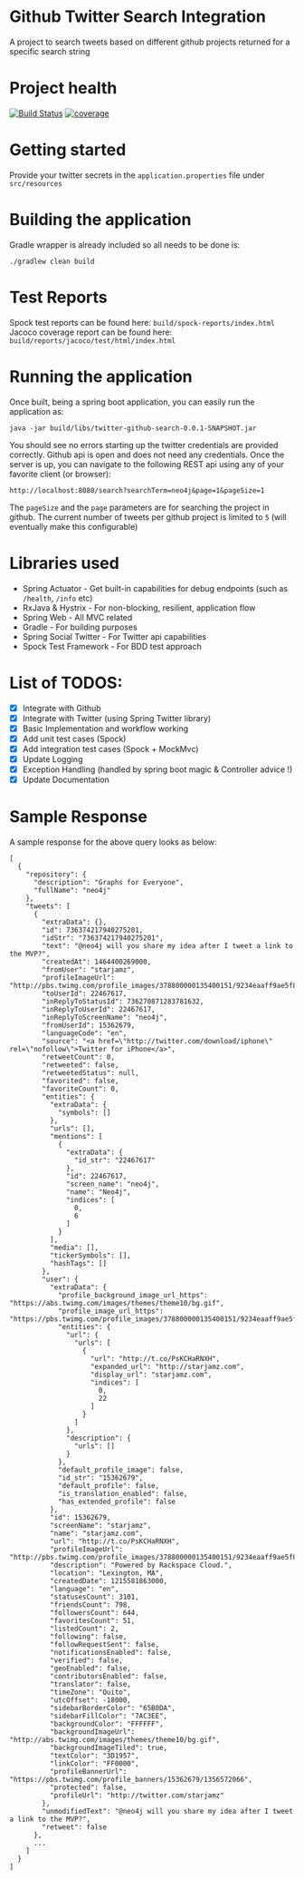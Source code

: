 # Github Twitter Search Integration
A project to search tweets based on different github projects returned for a specific search string

# Project health
[![Build Status](https://travis-ci.org/shivangshah/twitter-github-search.svg?branch=master)](https://travis-ci.org/shivangshah/twitter-github-search)
[![coverage](https://img.shields.io/codecov/c/github/shivangshah/twitter-github-search/master.svg)](https://codecov.io/gh/shivangshah/twitter-github-search)

# Getting started
Provide your twitter secrets in the `application.properties` file under `src/resources`

# Building the application
Gradle wrapper is already included so all needs to be done is: 

`./gradlew clean build`

# Test Reports
Spock test reports can be found here: `build/spock-reports/index.html`
Jacoco coverage report can be found here: `build/reports/jacoco/test/html/index.html`

# Running the application
Once built, being a spring boot application, you can easily run the application as: 

`java -jar build/libs/twitter-github-search-0.0.1-SNAPSHOT.jar`

You should see no errors starting up the twitter credentials are provided correctly. Github api is open and does not need any credentials.
Once the server is up, you can navigate to the following REST api using any of your favorite client (or browser): 

`http://localhost:8080/search?searchTerm=neo4j&page=1&pageSize=1`

The `pageSize` and the `page` parameters are for searching the project in github. The current number of tweets per github project is limited to `5` (will eventually make this configurable)

# Libraries used
- Spring Actuator - Get built-in capabilities for debug endpoints (such as `/health`, `/info` etc)
- RxJava & Hystrix - For non-blocking, resilient, application flow
- Spring Web - All MVC related
- Gradle - For building purposes
- Spring Social Twitter - For Twitter api capabilities
- Spock Test Framework - For BDD test approach

# List of TODOS: 
- [x] Integrate with Github
- [x] Integrate with Twitter (using Spring Twitter library)
- [x] Basic Implementation and workflow working
- [x] Add unit test cases (Spock)
- [x] Add integration test cases (Spock + MockMvc)
- [x] Update Logging
- [x] Exception Handling (handled by spring boot magic & Controller advice !)
- [x] Update Documentation

# Sample Response
A sample response for the above query looks as below: 

```
[
  {
    "repository": {
      "description": "Graphs for Everyone",
      "fullName": "neo4j"
    },
    "tweets": [
      {
        "extraData": {},
        "id": 736374217940275201,
        "idStr": "736374217940275201",
        "text": "@neo4j will you share my idea after I tweet a link to the MVP?",
        "createdAt": 1464400269000,
        "fromUser": "starjamz",
        "profileImageUrl": "http://pbs.twimg.com/profile_images/378800000135400151/9234eaaff9ae5f8fe656d6c04d12ff8b_normal.png",
        "toUserId": 22467617,
        "inReplyToStatusId": 736270871283781632,
        "inReplyToUserId": 22467617,
        "inReplyToScreenName": "neo4j",
        "fromUserId": 15362679,
        "languageCode": "en",
        "source": "<a href=\"http://twitter.com/download/iphone\" rel=\"nofollow\">Twitter for iPhone</a>",
        "retweetCount": 0,
        "retweeted": false,
        "retweetedStatus": null,
        "favorited": false,
        "favoriteCount": 0,
        "entities": {
          "extraData": {
            "symbols": []
          },
          "urls": [],
          "mentions": [
            {
              "extraData": {
                "id_str": "22467617"
              },
              "id": 22467617,
              "screen_name": "neo4j",
              "name": "Neo4j",
              "indices": [
                0,
                6
              ]
            }
          ],
          "media": [],
          "tickerSymbols": [],
          "hashTags": []
        },
        "user": {
          "extraData": {
            "profile_background_image_url_https": "https://abs.twimg.com/images/themes/theme10/bg.gif",
            "profile_image_url_https": "https://pbs.twimg.com/profile_images/378800000135400151/9234eaaff9ae5f8fe656d6c04d12ff8b_normal.png",
            "entities": {
              "url": {
                "urls": [
                  {
                    "url": "http://t.co/PsKCHaRNXH",
                    "expanded_url": "http://starjamz.com",
                    "display_url": "starjamz.com",
                    "indices": [
                      0,
                      22
                    ]
                  }
                ]
              },
              "description": {
                "urls": []
              }
            },
            "default_profile_image": false,
            "id_str": "15362679",
            "default_profile": false,
            "is_translation_enabled": false,
            "has_extended_profile": false
          },
          "id": 15362679,
          "screenName": "starjamz",
          "name": "starjamz.com",
          "url": "http://t.co/PsKCHaRNXH",
          "profileImageUrl": "http://pbs.twimg.com/profile_images/378800000135400151/9234eaaff9ae5f8fe656d6c04d12ff8b_normal.png",
          "description": "Powered by Rackspace Cloud.",
          "location": "Lexington, MA",
          "createdDate": 1215581863000,
          "language": "en",
          "statusesCount": 3101,
          "friendsCount": 798,
          "followersCount": 644,
          "favoritesCount": 51,
          "listedCount": 2,
          "following": false,
          "followRequestSent": false,
          "notificationsEnabled": false,
          "verified": false,
          "geoEnabled": false,
          "contributorsEnabled": false,
          "translator": false,
          "timeZone": "Quito",
          "utcOffset": -18000,
          "sidebarBorderColor": "65B0DA",
          "sidebarFillColor": "7AC3EE",
          "backgroundColor": "FFFFFF",
          "backgroundImageUrl": "http://abs.twimg.com/images/themes/theme10/bg.gif",
          "backgroundImageTiled": true,
          "textColor": "3D1957",
          "linkColor": "FF0000",
          "profileBannerUrl": "https://pbs.twimg.com/profile_banners/15362679/1356572066",
          "protected": false,
          "profileUrl": "http://twitter.com/starjamz"
        },
        "unmodifiedText": "@neo4j will you share my idea after I tweet a link to the MVP?",
        "retweet": false
      },
      ...
    ]
  }
]
```
